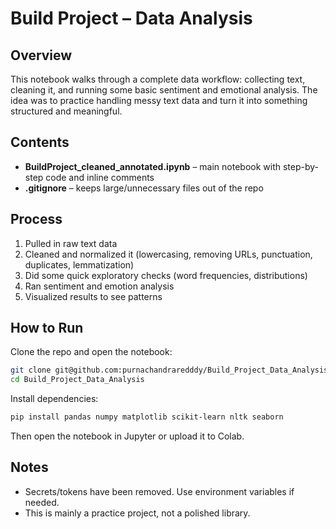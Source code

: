 # Build Project – Data Analysis

## Overview
This notebook walks through a complete data workflow: collecting text, cleaning it, and running some basic sentiment and emotional analysis. The idea was to practice handling messy text data and turn it into something structured and meaningful.

## Contents
- **BuildProject_cleaned_annotated.ipynb** – main notebook with step-by-step code and inline comments  
- **.gitignore** – keeps large/unnecessary files out of the repo  

## Process
1. Pulled in raw text data  
2. Cleaned and normalized it (lowercasing, removing URLs, punctuation, duplicates, lemmatization)  
3. Did some quick exploratory checks (word frequencies, distributions)  
4. Ran sentiment and emotion analysis  
5. Visualized results to see patterns  

## How to Run
Clone the repo and open the notebook:
```bash
git clone git@github.com:purnachandraredddy/Build_Project_Data_Analysis.git
cd Build_Project_Data_Analysis
```

Install dependencies:
```bash
pip install pandas numpy matplotlib scikit-learn nltk seaborn
```

Then open the notebook in Jupyter or upload it to Colab.

## Notes
- Secrets/tokens have been removed. Use environment variables if needed.  
- This is mainly a practice project, not a polished library.  

